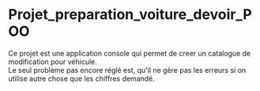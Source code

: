 # Projet_preparation_voiture_devoir_POO

Ce projet est une application console qui permet de creer un catalogue de modification pour véhicule.  
Le seul problème pas encore réglé est, qu'il ne gère pas les erreurs si on utilise autre chose que les chiffres demandé.

